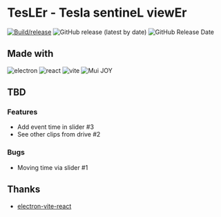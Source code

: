 # TesLEr - Tesla sentineL viewEr

[![Build/release](https://github.com/j-catania/TeslaSentinelViewer/actions/workflows/build.yml/badge.svg)](https://github.com/j-catania/TeslaSentinelViewer/actions/workflows/build.yml)
![GitHub release (latest by date)](https://img.shields.io/github/v/release/j-catania/TeslaSentinelViewer)
![GitHub Release Date](https://img.shields.io/github/release-date/j-catania/TeslaSentinelViewer)

## Made with

![electron](https://img.shields.io/badge/electron-47848F.svg?style=for-the-badge&logo=electron&logoColor=white)
![react](https://img.shields.io/badge/react-61DAFB.svg?style=for-the-badge&logo=react&logoColor=white)
![vite](https://img.shields.io/badge/vite-646CFF.svg?style=for-the-badge&logo=vite&logoColor=white)
![Mui JOY](https://img.shields.io/badge/mui_joy-007FFF.svg?style=for-the-badge&logo=mui&logoColor=white)

## TBD

### Features

- Add event time in slider #3
- See other clips from drive #2

### Bugs

- Moving time via slider #1

## Thanks

- [electron-vite-react](https://github.com/electron-vite/electron-vite-react)
